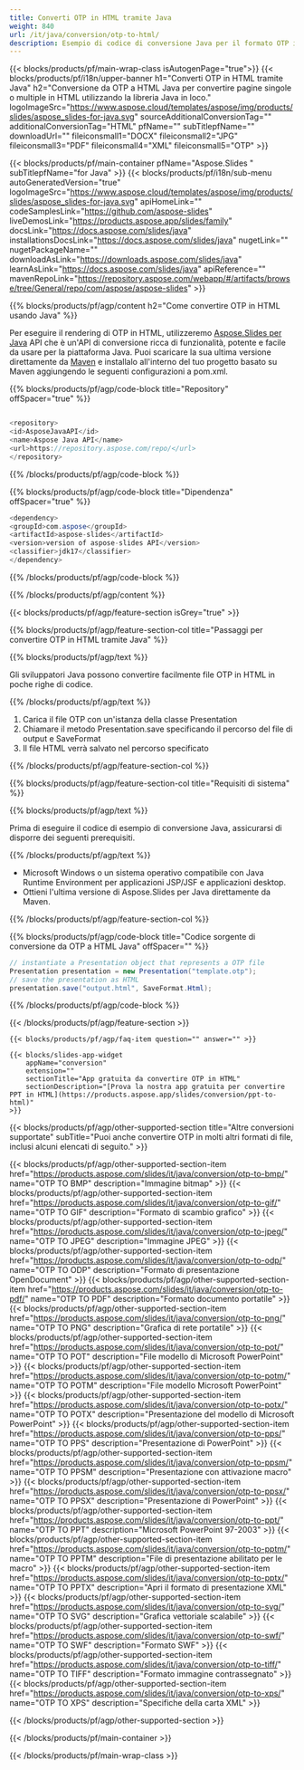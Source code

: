 ```yaml
---
title: Converti OTP in HTML tramite Java
weight: 840
url: /it/java/conversion/otp-to-html/ 
description: Esempio di codice di conversione Java per il formato OTP in file HTML. Utilizzare questo codice di esempio per esportare presentazioni PowerPoint e OpenOffice in HTML all'interno di qualsiasi applicazione basata su Java Web o desktop.
---
```


{{< blocks/products/pf/main-wrap-class isAutogenPage="true">}}
{{< blocks/products/pf/i18n/upper-banner h1="Converti OTP in HTML tramite Java" h2="Conversione da OTP a HTML Java per convertire pagine singole o multiple in HTML utilizzando la libreria Java in loco." logoImageSrc="https://www.aspose.cloud/templates/aspose/img/products/slides/aspose_slides-for-java.svg" sourceAdditionalConversionTag="" additionalConversionTag="HTML" pfName="" subTitlepfName="" downloadUrl="" fileiconsmall1="DOCX" fileiconsmall2="JPG" fileiconsmall3="PDF" fileiconsmall4="XML" fileiconsmall5="OTP" >}}

{{< blocks/products/pf/main-container pfName="Aspose.Slides " subTitlepfName="for Java" >}}
{{< blocks/products/pf/i18n/sub-menu autoGeneratedVersion="true" logoImageSrc="https://www.aspose.cloud/templates/aspose/img/products/slides/aspose_slides-for-java.svg" apiHomeLink="" codeSamplesLink="https://github.com/aspose-slides" liveDemosLink="https://products.aspose.app/slides/family" docsLink="https://docs.aspose.com/slides/java" installationsDocsLink="https://docs.aspose.com/slides/java" nugetLink="" nugetPackageName="" downloadAsLink="https://downloads.aspose.com/slides/java" learnAsLink="https://docs.aspose.com/slides/java" apiReference="" mavenRepoLink="https://repository.aspose.com/webapp/#/artifacts/browse/tree/General/repo/com/aspose/aspose-slides" >}}

{{% blocks/products/pf/agp/content h2="Come convertire OTP in HTML usando Java" %}}

 Per eseguire il rendering di OTP in HTML, utilizzeremo
 [Aspose.Slides per Java](https://products.aspose.com/slides/it/java)
 API che è un'API di conversione ricca di funzionalità, potente e facile da usare per la piattaforma Java. Puoi scaricare la sua ultima versione direttamente da
 [Maven](https://repository.aspose.com/webapp/#/artifacts/browse/tree/General/repo/com/aspose/aspose-slides)
 e installalo all'interno del tuo progetto basato su Maven aggiungendo le seguenti configurazioni a pom.xml.

{{% blocks/products/pf/agp/code-block title="Repository" offSpacer="true" %}}

```cs

<repository>
<id>AsposeJavaAPI</id>
<name>Aspose Java API</name>
<url>https://repository.aspose.com/repo/</url>
</repository>

```

{{% /blocks/products/pf/agp/code-block %}}

{{% blocks/products/pf/agp/code-block title="Dipendenza" offSpacer="true" %}}

```cs
<dependency>
<groupId>com.aspose</groupId>
<artifactId>aspose-slides</artifactId>
<version>version of aspose-slides API</version>
<classifier>jdk17</classifier>
</dependency>

```

{{% /blocks/products/pf/agp/code-block %}}

{{% /blocks/products/pf/agp/content %}}

{{< blocks/products/pf/agp/feature-section isGrey="true" >}}

{{% blocks/products/pf/agp/feature-section-col title="Passaggi per convertire OTP in HTML tramite Java" %}}

{{% blocks/products/pf/agp/text %}}

 Gli sviluppatori Java possono convertire facilmente file OTP in HTML in poche righe di codice.

{{% /blocks/products/pf/agp/text %}}

1. Carica il file OTP con un'istanza della classe Presentation
1. Chiamare il metodo Presentation.save specificando il percorso del file di output e SaveFormat
1. Il file HTML verrà salvato nel percorso specificato

{{% /blocks/products/pf/agp/feature-section-col %}}

{{% blocks/products/pf/agp/feature-section-col title="Requisiti di sistema" %}}

{{% blocks/products/pf/agp/text %}}

 Prima di eseguire il codice di esempio di conversione Java, assicurarsi di disporre dei seguenti prerequisiti.

{{% /blocks/products/pf/agp/text %}}

- Microsoft Windows o un sistema operativo compatibile con Java Runtime Environment per applicazioni JSP/JSF e applicazioni desktop.
- Ottieni l'ultima versione di Aspose.Slides per Java direttamente da Maven.

{{% /blocks/products/pf/agp/feature-section-col %}}

{{% blocks/products/pf/agp/code-block title="Codice sorgente di conversione da OTP a HTML Java" offSpacer="" %}}

```cs
// instantiate a Presentation object that represents a OTP file
Presentation presentation = new Presentation("template.otp");
// save the presentation as HTML
presentation.save("output.html", SaveFormat.Html);   

```

{{% /blocks/products/pf/agp/code-block %}}

{{< /blocks/products/pf/agp/feature-section >}}

    {{< blocks/products/pf/agp/faq-item question="" answer="" >}}
 

<!-- aboutfile Starts -->

<!-- aboutfile Ends -->

    {{< blocks/slides-app-widget 
        appName="conversion"
        extension=""
        sectionTitle="App gratuita da convertire OTP in HTML" 
        sectionDescription="[Prova la nostra app gratuita per convertire PPT in HTML](https://products.aspose.app/slides/conversion/ppt-to-html)" 
    >}}
    
{{< blocks/products/pf/agp/other-supported-section title="Altre conversioni supportate" subTitle="Puoi anche convertire OTP in molti altri formati di file, inclusi alcuni elencati di seguito." >}}

{{< blocks/products/pf/agp/other-supported-section-item href="https://products.aspose.com/slides/it/java/conversion/otp-to-bmp/" name="OTP TO BMP" description="Immagine bitmap" >}}
{{< blocks/products/pf/agp/other-supported-section-item href="https://products.aspose.com/slides/it/java/conversion/otp-to-gif/" name="OTP TO GIF" description="Formato di scambio grafico" >}}
{{< blocks/products/pf/agp/other-supported-section-item href="https://products.aspose.com/slides/it/java/conversion/otp-to-jpeg/" name="OTP TO JPEG" description="Immagine JPEG" >}}
{{< blocks/products/pf/agp/other-supported-section-item href="https://products.aspose.com/slides/it/java/conversion/otp-to-odp/" name="OTP TO ODP" description="Formato di presentazione OpenDocument" >}}
{{< blocks/products/pf/agp/other-supported-section-item href="https://products.aspose.com/slides/it/java/conversion/otp-to-pdf/" name="OTP TO PDF" description="Formato documento portatile" >}}
{{< blocks/products/pf/agp/other-supported-section-item href="https://products.aspose.com/slides/it/java/conversion/otp-to-png/" name="OTP TO PNG" description="Grafica di rete portatile" >}}
{{< blocks/products/pf/agp/other-supported-section-item href="https://products.aspose.com/slides/it/java/conversion/otp-to-pot/" name="OTP TO POT" description="File modello di Microsoft PowerPoint" >}}
{{< blocks/products/pf/agp/other-supported-section-item href="https://products.aspose.com/slides/it/java/conversion/otp-to-potm/" name="OTP TO POTM" description="File modello Microsoft PowerPoint" >}}
{{< blocks/products/pf/agp/other-supported-section-item href="https://products.aspose.com/slides/it/java/conversion/otp-to-potx/" name="OTP TO POTX" description="Presentazione del modello di Microsoft PowerPoint" >}}
{{< blocks/products/pf/agp/other-supported-section-item href="https://products.aspose.com/slides/it/java/conversion/otp-to-pps/" name="OTP TO PPS" description="Presentazione di PowerPoint" >}}
{{< blocks/products/pf/agp/other-supported-section-item href="https://products.aspose.com/slides/it/java/conversion/otp-to-ppsm/" name="OTP TO PPSM" description="Presentazione con attivazione macro" >}}
{{< blocks/products/pf/agp/other-supported-section-item href="https://products.aspose.com/slides/it/java/conversion/otp-to-ppsx/" name="OTP TO PPSX" description="Presentazione di PowerPoint" >}}
{{< blocks/products/pf/agp/other-supported-section-item href="https://products.aspose.com/slides/it/java/conversion/otp-to-ppt/" name="OTP TO PPT" description="Microsoft PowerPoint 97-2003" >}}
{{< blocks/products/pf/agp/other-supported-section-item href="https://products.aspose.com/slides/it/java/conversion/otp-to-pptm/" name="OTP TO PPTM" description="File di presentazione abilitato per le macro" >}}
{{< blocks/products/pf/agp/other-supported-section-item href="https://products.aspose.com/slides/it/java/conversion/otp-to-pptx/" name="OTP TO PPTX" description="Apri il formato di presentazione XML" >}}
{{< blocks/products/pf/agp/other-supported-section-item href="https://products.aspose.com/slides/it/java/conversion/otp-to-svg/" name="OTP TO SVG" description="Grafica vettoriale scalabile" >}}
{{< blocks/products/pf/agp/other-supported-section-item href="https://products.aspose.com/slides/it/java/conversion/otp-to-swf/" name="OTP TO SWF" description="Formato SWF" >}}
{{< blocks/products/pf/agp/other-supported-section-item href="https://products.aspose.com/slides/it/java/conversion/otp-to-tiff/" name="OTP TO TIFF" description="Formato immagine contrassegnato" >}}
{{< blocks/products/pf/agp/other-supported-section-item href="https://products.aspose.com/slides/it/java/conversion/otp-to-xps/" name="OTP TO XPS" description="Specifiche della carta XML" >}}

{{< /blocks/products/pf/agp/other-supported-section >}}

{{< /blocks/products/pf/main-container >}}
    
{{< /blocks/products/pf/main-wrap-class >}}